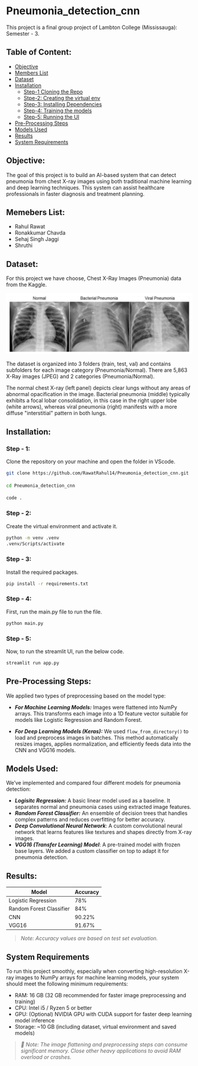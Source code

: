 # Pneumonia_detection_cnn

This project is a final group project of Lambton College (Mississauga): Semester - 3.

## Table of Content:
- [Objective](#objective)
- [Members List](#memebers-list)
- [Dataset](#dataset)
- [Installation](#installation)
    - [Step-1 Cloning the Repo](#step---1)
    - [Stpe-2: Creating the virtual env](#step---2)
    - [Step-3: Installing Dependencies](#step---3)
    - [Step-4: Training the models](#step---4)
    - [Step-5: Running the UI](#step---5)
- [Pre-Processing Steps](#pre-processing-steps)
- [Models Used](#models-used)
- [Results](#results)
- [System Requirements](#system-requirements)


## Objective:
The goal of this project is to build an AI-based system that can detect pneumonia from chest X-ray images using both traditional machine learning and deep learning techniques. This system can assist healthcare professionals in faster diagnosis and treatment planning.


## Memebers List:
- Rahul Rawat
- Ronakkumar Chavda
- Sehaj Singh Jaggi
- Shruthi

## Dataset:
For this project we have choose, Chest X-Ray Images (Pneumonia) data from the Kaggle.

![alt text](img/image.png)

The dataset is organized into 3 folders (train, test, val) and contains subfolders for each image category (Pneumonia/Normal). There are 5,863 X-Ray images (JPEG) and 2 categories (Pneumonia/Normal).

The normal chest X-ray (left panel) depicts clear lungs without any areas of abnormal opacification in the image. Bacterial pneumonia (middle) typically exhibits a focal lobar consolidation, in this case in the right upper lobe (white arrows), whereas viral pneumonia (right) manifests with a more diffuse "interstitial" pattern in both lungs.


## Installation:

### Step - 1:
Clone the repository on your machine and open the folder in VScode.
```bash
git clone https://github.com/RawatRahul14/Pneumonia_detection_cnn.git

cd Pneumonia_detection_cnn

code .
```

### Step - 2:
Create the virtual environment and activate it.
```bash
python -m venv .venv
.venv/Scripts/activate
```

### Step - 3:
Install the required packages.
```bash
pip install -r requirements.txt
```

### Step - 4:
First, run the main.py file to run the file.
```bash
python main.py
```

### Step - 5:
Now, to run the streamlit UI, run the below code.
```bash
streamlit run app.py
```


## Pre-Processing Steps:
We applied two types of preprocessing based on the model type:
- ***For Machine Learning Models:*** Images were flattened into NumPy arrays. This transforms each image into a 1D feature vector suitable for models like Logistic Regression and Random Forest.

- ***For Deep Learning Models (Keras):*** We used `flow_from_directory()` to load and preprocess images in batches. This method automatically resizes images, applies normalization, and efficiently feeds data into the CNN and VGG16 models.


## Models Used:
We’ve implemented and compared four different models for pneumonia detection:

- ***Logisitc Regression:*** A basic linear model used as a baseline. It separates normal and pneumonia cases using extracted image features.
- ***Random Forest Classifier:*** An ensemble of decision trees that handles complex patterns and reduces overfitting for better accuracy.
- ***Deep Convolutional Neural Network***: A custom convolutional neural network that learns features like textures and shapes directly from X-ray images.
- ***VGG16 (Transfer Learning) Model***: A pre-trained model with frozen base layers. We added a custom classifier on top to adapt it for pneumonia detection.


## Results:

| Model                     | Accuracy |
|--------------------------|----------|
| Logistic Regression      | 78%    |
| Random Forest Classifier | 84%    |
| CNN                      | 90.22%    |
| VGG16                    | 91.67%    |

> *Note: Accuracy values are based on test set evaluation.*


## System Requirements
To run this project smoothly, especially when converting high-resolution X-ray images to NumPy arrays for machine learning models, your system should meet the following minimum requirements:

- RAM: 16 GB (32 GB recommended for faster image preprocessing and training)
- CPU: Intel i5 / Ryzen 5 or better
- GPU: (Optional) NVIDIA GPU with CUDA support for faster deep learning model inference
- Storage: ~10 GB (including dataset, virtual environment and saved models)

> *📝 Note: The image flattening and preprocessing steps can consume significant memory. Close other heavy applications to avoid RAM overload or crashes.*